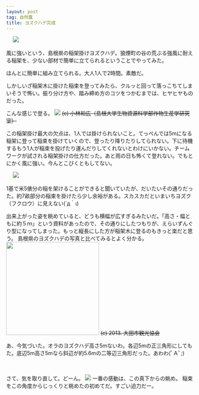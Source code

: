 ```yaml
---
layout: post
tag: 自然農
title: ヨズクハデ完成
---
```

　
![](https://c2.staticflickr.com/8/7552/15586039549_a32bdbf0be.jpg)

風に強いという、島根県の稲架掛けヨズクハデ。狼煙町の谷の荒ぶる強風に耐える稲架を、少ない部材で簡単に立てられるということでやってみた。

ほんとに簡単に組み立てられる。大人1人で2時間。素敵だ。

しかしいざ稲架木に掛けた稲束を登ってみたら、クルッと回って落っこちてしまいそうで怖い。振り分け方や、踏み締め方のコツをつかむまでは、ヒヤヒヤものだった。

こんな感じで登る。
![](https://c1.staticflickr.com/1/686/22648564713_844caa5cba.jpg)
<s>(c) 小林和広（島根大学生物資源科学部作物生産学研究室）</s>

この稲架掛け最大の欠点は、1人では掛けられないこと。てっぺんでは5mになる稲架に登って稲束を掛けていくので、登ったり降りたりしてられない。下に待機するもう1人が稲束を投げたり運んだりしてくれないとわけにいかない。チームワークが試される稲架掛けの仕方だった。あと雨の日も怖くて登れない。でもとにかく風に強い。今んとこびくともしてない。

　
![](https://c2.staticflickr.com/8/7463/15587155780_67dbf63f4e.jpg)

1基で米5俵分の稲を架けることができると聞いていたが、だいたいその通りだった。約7畝部分の稲束を掛けたら少し余裕がある。スカスカだといまいちヨズク（フクロウ）に見えない(´д｀ι)

出来上がった姿を眺めていると、どうも横幅が広すぎるみたいだ。「高さ・幅ともに約５ｍ」という資料があったので、その通りにしたつもりが、えらいずんぐり型になってしまった。もっと縦長にした方が稲架木に登るのもきっと楽だと思う。
島根県のヨズクハデの写真と比べてみるとよく分かる。
<img src="http://www.visit-ohda.jp/images/120090416150520.jpg" width="250px">
<s>(c) 2013. 大田市観光協会</s>

あ、今気づいた。オラのヨズクハデ高さ5mないわ。各辺5mの正三角形にしてもた。底辺5m高さ5mなら斜辺が約5.6mの二等辺三角形だった。あわわ(ﾟＡﾟ;)

　

さて、気を取り直して。どーん。
![](https://c2.staticflickr.com/8/7461/15586451168_6a43abcd18.jpg)
一番の感動は、この真下からの眺め。
稲束をこの角度からじっくりと眺めたの初めてだ。すごい迫力だー。


